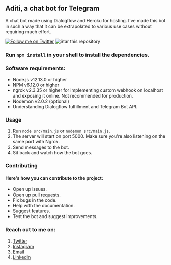 ## Aditi, a chat bot for Telegram
A chat bot made using Dialogflow and Heroku for hosting. I've made this bot in such a way that it can be extrapolated to various use cases without requiring much effort.

[![Follow me on Twitter](https://img.shields.io/twitter/follow/kevin_codes?style=social)](https://twitter.com/kevin_codes)
![Star this repository](https://img.shields.io/github/stars/kevinam99/aditi?style=social)

### Run ```npm install``` in your shell to install the dependencies.


### Software requirements:
- Node.js v12.13.0 or higher
- NPM v6.12.0 or higher
- ngrok v2.3.35 or higher for implementing custom webhook on localhost and exposing it online. Not recommended for production.
- Nodemon v2.0.2 (optional)
- Understanding Dialogflow fulfillment and Telegram Bot API.

### Usage
1. Run ```node src/main.js``` or ```nodemon src/main.js```.
2. The server will start on port 5000. Make sure you're also listening on the same port with Ngrok.
3. Send messages to the bot.
4. Sit back and watch how the bot goes. 


### Contributing
#### Here's how you can contribute to the project:
- Open up issues.
- Open up pull requests.
- Fix bugs in the code.
- Help with the documentation.
- Suggest features.
- Test the bot and suggest improvements.

### Reach out to me on:
1. [Twitter](https://www.twitter.com/kevin_codes)
2. [Instagram](https://www.instagram.com/kevin.codes)
3. [Email](kevinam99@gmail.com)
4. [LinkedIn](https://www.linkedin.com/in/kevin-a-mathew)

